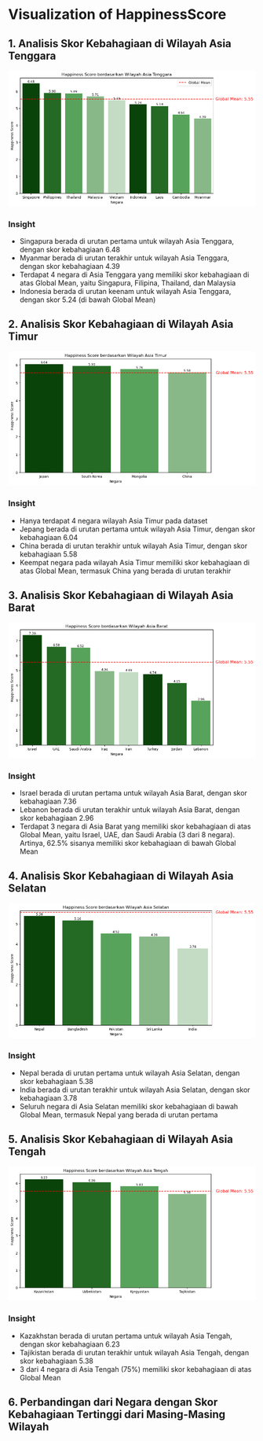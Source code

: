# Visualization of HappinessScore

## 1. Analisis Skor Kebahagiaan di Wilayah Asia Tenggara
<img src = 'https://github.com/anggapradanaa/Visualization_of_Happiness_Score/blob/main/asean_score.png'>

### Insight
- Singapura berada di urutan pertama untuk wilayah Asia Tenggara, dengan skor kebahagiaan 6.48
- Myanmar berada di urutan terakhir untuk wilayah Asia Tenggara, dengan skor kebahagiaan 4.39
- Terdapat 4 negara di Asia Tenggara yang memiliki skor kebahagiaan di atas Global Mean, yaitu Singapura, Filipina, Thailand, dan Malaysia
- Indonesia berada di urutan keenam untuk wilayah Asia Tenggara, dengan skor 5.24 (di bawah Global Mean)

## 2. Analisis Skor Kebahagiaan di Wilayah Asia Timur
<img src = 'https://github.com/anggapradanaa/Visualization_of_Happiness_Score/blob/main/east_asia_score.png'>

### Insight
- Hanya terdapat 4 negara wilayah Asia Timur pada dataset
- Jepang berada di urutan pertama untuk wilayah Asia Timur, dengan skor kebahagiaan 6.04
- China berada di urutan terakhir untuk wilayah Asia Timur, dengan skor kebahagiaan 5.58
- Keempat negara pada wilayah Asia Timur memiliki skor kebahagiaan di atas Global Mean, termasuk China yang berada di urutan terakhir

## 3. Analisis Skor Kebahagiaan di Wilayah Asia Barat
<img src = 'https://github.com/anggapradanaa/Visualization_of_Happiness_Score/blob/main/west_asia_score.png'>

### Insight
- Israel berada di urutan pertama untuk wilayah Asia Barat, dengan skor kebahagiaan 7.36
- Lebanon berada di urutan terakhir untuk wilayah Asia Barat, dengan skor kebahagiaan 2.96
- Terdapat 3 negara di Asia Barat yang memiliki skor kebahagiaan di atas Global Mean, yaitu Israel, UAE, dan Saudi Arabia (3 dari 8 negara). Artinya, 62.5% sisanya memiliki skor kebahagiaan di bawah Global Mean

## 4. Analisis Skor Kebahagiaan di Wilayah Asia Selatan
<img src = 'https://github.com/anggapradanaa/Visualization_of_Happiness_Score/blob/main/south_asia_score.png'>

### Insight
- Nepal berada di urutan pertama untuk wilayah Asia Selatan, dengan skor kebahagiaan 5.38
- India berada di urutan terakhir untuk wilayah Asia Selatan, dengan skor kebahagiaan 3.78
- Seluruh negara di Asia Selatan memiliki skor kebahagiaan di bawah Global Mean, termasuk Nepal yang berada di urutan pertama

## 5. Analisis Skor Kebahagiaan di Wilayah Asia Tengah
<img src = 'https://github.com/anggapradanaa/Visualization_of_Happiness_Score/blob/main/central_asia_score.png'>

### Insight
- Kazakhstan berada di urutan pertama untuk wilayah Asia Tengah, dengan skor kebahagiaan 6.23
- Tajikistan berada di urutan terakhir untuk wilayah Asia Tengah, dengan skor kebahagiaan 5.38
- 3 dari 4 negara di Asia Tengah (75%) memiliki skor kebahagiaan di atas Global Mean

## 6. Perbandingan dari Negara dengan Skor Kebahagiaan Tertinggi dari Masing-Masing Wilayah
